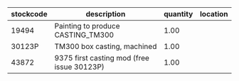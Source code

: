|stockcode|description|quantity|location|
|---------|-----------|--------|--------|
|19494|Painting to produce CASTING_TM300|1.00||
|30123P|TM300 box casting, machined|1.00||
|43872|9375 first casting mod (free issue 30123P)|1.00||

